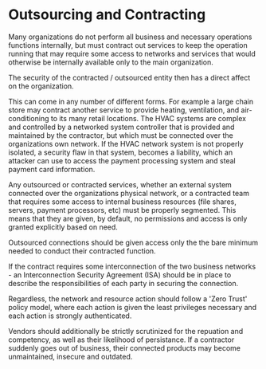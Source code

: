# Outsourcing and Contracting

Many organizations do not perform all business and necessary operations functions internally, but must contract out services to keep the operation running that may require some access to networks and services that would otherwise be internally available only to the main organization.

The security of the contracted / outsourced entity then has a direct affect on the organization.

This can come in any number of different forms. For example a large chain store may contract another service to provide heating, ventilation, and air-conditioning to its many retail locations. The HVAC systems are complex and controlled by a networked system controller that is provided and maintained by the contractor, but which must be connected over the organizations own network. If the HVAC network system is not properly isolated, a security flaw in that system, becomes a liability, which an attacker can use to access the payment processing system and steal payment card information.

Any outsourced or contracted services, whether an external system connected over the organizations physical network, or a contracted team that requires some access to internal business resources (file shares, servers, payment processors, etc) must be properly segmented. This means that they are given, by default, no permissions and access is only granted explicitly based on need.

Outsourced connections should be given access only the the bare minimum needed to conduct their contracted function.

If the contract requires some interconnection of the two business networks - an Interconnection Security Agreement (ISA) should be in place to describe the responsibilities of each party in securing the connection.

Regardless, the network and resource action should follow a 'Zero Trust' policy model, where each action is given the least privileges necessary and each action is strongly authenticated.

Vendors should additionally be strictly scrutinized for the repuation and competency, as well as their likelihood of persistance. If a contractor suddenly goes out of business, their connected products may become unmaintained, insecure and outdated.